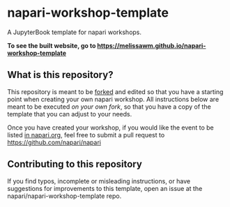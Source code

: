 # napari-workshop-template

A JupyterBook template for napari workshops.

**To see the built website, go to https://melissawm.github.io/napari-workshop-template**

## What is this repository?

This repository is meant to be [forked](https://docs.github.com/en/get-started/quickstart/fork-a-repo) and edited so that you have a starting point when creating your own napari workshop. All instructions below are meant to be executed _on your own fork_, so that you have a copy of the template that you can adjust to your needs.

Once you have created your workshop, if you would like the event to be listed [in napari.org](https://napari.org/stable/further-resources/napari-workshops.html), feel free to submit a pull request to https://github.com/napari/napari


## Contributing to this repository

If you find typos, incomplete or misleading instructions, or have suggestions for improvements to this template, open an issue at the napari/napari-workshop-template repo.
